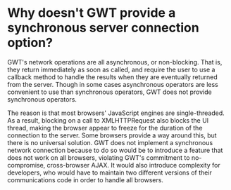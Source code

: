 # Why doesn't GWT provide a synchronous server connection option? #

GWT's network operations are all asynchronous, or non-blocking.  That is, they return immediately as soon as called, and require the user to use a callback method to handle the results when they are eventually returned from the server.  Though in some cases asynchronous operators are less convenient to use than synchronous operators, GWT does not provide synchronous operators.

The reason is that most browsers' JavaScript engines are single-threaded. As a result, blocking on a call to XMLHTTPRequest also blocks the UI thread, making the browser appear to freeze for the duration of the connection to the server.  Some browsers provide a way around this, but there is no universal solution.  GWT does not implement a synchronous network connection because to do so would be to introduce a feature that does not work on all browsers, violating GWT's commitment to no-compromise, cross-browser AJAX.  It would also introduce complexity for developers, who would have to maintain two different versions of their communications code in order to handle all browsers.